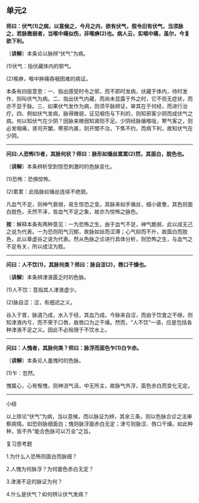 ## 单元2

**师曰：伏气(1)之病，以意候之，今月之内，欲有伏气，假令旧有伏气，当须脉之，若脉微弱者，当喉中痛似伤，非喉痹(2)也。病人云，实咽中痛，虽尔，今复欲下利。**

〔**讲解**〕本条论以脉辨“伏气”为病。

(1)伏气：指伏藏体内的邪气。

(2)喉痹，喉中肿痛吞咽困难的病证。

本条有四层意思：一、指出感受时令之邪，而不即时发病，伏藏于体内，待时发作，则叫伏气为病。二、指出伏气内藏，而尚未显露于外之时，它不但无症状，而亦不显于脉。三、如果伏气发作为病，则须平脉辨证，审其在于何经，而进行治疗。四、例如伏气发病，脉得微弱，证见咽伤与下利的，则知邪客少阴而成伏气之病。何以知伏气在少阴？因脉来微弱知肾阳不足。少阴经脉循喉咙，寒气客之，则必发咽痛，肾司开闔，寒邪内甚，则开閤不治，下焦不约，而病下利，故知伏气在少阴。

------

**问曰:人恐怖(1)者，其脉何状？师曰：脉形如循丝累累(2)然，其面白，脱色也。**

〔**讲解**〕本条辨析受到惊恐刺激时的色脉变化。

(1)恐怖：恐惧惊怖。

(2)累累：此指脉如循丝连续不绝貌。

凡血气不足，则神气衰弱，易生惊恐之变。其脉来如手循丝，细小疲惫，其色则面白脱色，夭然不泽，皆血气不足之象，故亦为惊怖之脉色。

**按**：解释本条有两种意见：一为恐怖之生，由于血气不足，神气脆弱，此以成无己之说为代表。一为恐则阳气沉郁，故脉如丝而涩滞；心气抑而不升，故面白而脱色，此以章虚谷之说为代表。然从色脉之诊进行具体分析，则恐怖之生，与血气之不足有关，所以成注为胜。

------

**问曰：人不饮(1)，其脉何类？师曰：脉自涩(2)，唇口干燥也。**

〔**讲解**〕本条辨津液匮乏时的色脉。

(1)人不饮：意指其人津液虚少。

(2)脉自涩：涩，有细迟之义。

谷入于胃，脉道乃成，水入于经，其血乃成。今脉来自涩，而由于饮食之不继，则知津液内亏，而不荣于口唇，故唇口为之干燥。然而，“人不饮”一语，应是包括各种津液不足之义。因此不必局限于不饮水上。

------

**问曰：人愧者，其脉何类？师曰：脉浮而面色乍(1)白乍赤。**

〔**讲解**〕本条论人羞愧时的色脉。

(1)乍：忽然。

愧属心，心有惭愧，则神消气沮，中无所主，故脉气外浮，面色赤白而变化无定。

------

小结

以上除论“伏气”为病，当以意候，而以脉证为辨，其余三条，则以色脉合诊之法审察病情。如恐则脉细面白；愧则脉浮面赤白无定；津亏则脉涩、唇口干燥。如此种种，皆不外“能合色脉可以万全”之旨。

复习思考题

1.为什么人恐怖则面白而脉细？

2.人愧为何脉浮？为何面色赤白无定？

3.津液不足的脉证为何？

4.什么是伏气？如何辨认伏气发病？
